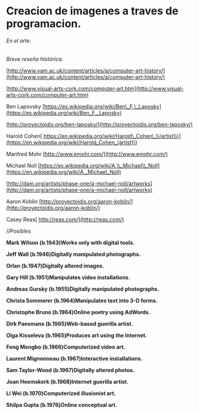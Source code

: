 # Creacion de imagenes a traves de programacion.

###### En el arte.

_Breve reseña histórica._

[http://www.vam.ac.uk/content/articles/a/computer-art-history/](http://www.vam.ac.uk/content/articles/a/computer-art-history/)

[http://www.visual-arts-cork.com/computer-art.htm](http://www.visual-arts-cork.com/computer-art.htm)

Ben Lapovsky [https://es.wikipedia.org/wiki/Ben\_F.\_Laposky](https://es.wikipedia.org/wiki/Ben_F._Laposky)

[http://proyectoidis.org/ben-laposky/](http://proyectoidis.org/ben-laposky/)

Harold Cohen[ https://en.wikipedia.org/wiki/Harold\_Cohen\_\\(artist\\)](https://en.wikipedia.org/wiki/Harold_Cohen_(artist)\)

Manfred Mohr [http://www.emohr.com/](http://www.emohr.com/)

Michael Noll [https://es.wikipedia.org/wiki/A.\\_Michael\\_Noll](https://en.wikipedia.org/wiki/A._Michael_Noll)

[http://dam.org/artists/phase-one/a-michael-noll/artworks](http://dam.org/artists/phase-one/a-michael-noll/artworks)

Aaron Koblin [http://proyectoidis.org/aaron-koblin/](http://proyectoidis.org/aaron-koblin/)

Casey Reas[ http://reas.com/](http://reas.com/)



//Posibles

**Mark Wilson \(b.1943\)Works only with digital tools.**

**Jeff Wall \(b.1946\)Digitally manipulated photographs.**

**Orlan \(b.1947\)Digitally altered images.**

**Gary Hill \(b.1951\)Manipulates video installations.**

**Andreas Gursky \(b.1955\)Digitally manipulated photographs.**

**Christa Sommerer \(b.1964\)Manipulates text into 3-D forms.**

**Christophe Bruno \(b.1964\)Online poetry using AdWords.**

**Dirk Paesmans \(b.1965\)Web-based guerilla artist.**

**Olga Kisseleva \(b.1965\)Produces art using the Internet.**

**Feng Mengbo \(b.1966\)**C**omputerized video art.**

**Laurent Mignonneau \(b.1967\)Interactive installations.**

**Sam Taylor-Wood \(b.1967\)Digitally altered photos.**

**Joan Heemskerk \(b.1968\)Internet guerilla artist.**

**Li Wei \(b.1970\)Computerized illusionist art.**

**Shilpa Gupta \(b.1976\)Online conceptual art.**

